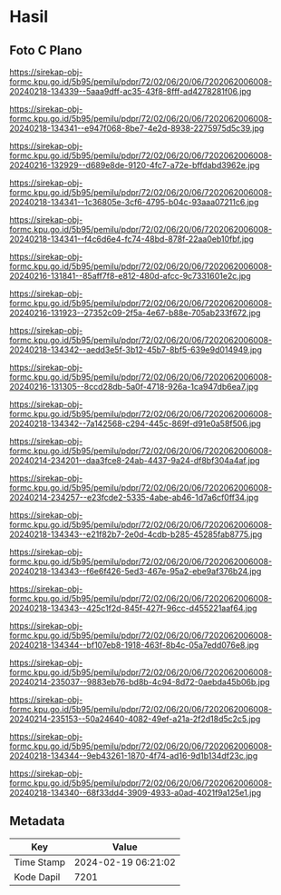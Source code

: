 # Hasil

## Foto C Plano

https://sirekap-obj-formc.kpu.go.id/5b95/pemilu/pdpr/72/02/06/20/06/7202062006008-20240218-134339--5aaa9dff-ac35-43f8-8fff-ad4278281f06.jpg

https://sirekap-obj-formc.kpu.go.id/5b95/pemilu/pdpr/72/02/06/20/06/7202062006008-20240218-134341--e947f068-8be7-4e2d-8938-2275975d5c39.jpg

https://sirekap-obj-formc.kpu.go.id/5b95/pemilu/pdpr/72/02/06/20/06/7202062006008-20240216-132929--d689e8de-9120-4fc7-a72e-bffdabd3962e.jpg

https://sirekap-obj-formc.kpu.go.id/5b95/pemilu/pdpr/72/02/06/20/06/7202062006008-20240218-134341--1c36805e-3cf6-4795-b04c-93aaa07211c6.jpg

https://sirekap-obj-formc.kpu.go.id/5b95/pemilu/pdpr/72/02/06/20/06/7202062006008-20240218-134341--f4c6d6e4-fc74-48bd-878f-22aa0eb10fbf.jpg

https://sirekap-obj-formc.kpu.go.id/5b95/pemilu/pdpr/72/02/06/20/06/7202062006008-20240216-131841--85aff7f8-e812-480d-afcc-9c7331601e2c.jpg

https://sirekap-obj-formc.kpu.go.id/5b95/pemilu/pdpr/72/02/06/20/06/7202062006008-20240216-131923--27352c09-2f5a-4e67-b88e-705ab233f672.jpg

https://sirekap-obj-formc.kpu.go.id/5b95/pemilu/pdpr/72/02/06/20/06/7202062006008-20240218-134342--aedd3e5f-3b12-45b7-8bf5-639e9d014949.jpg

https://sirekap-obj-formc.kpu.go.id/5b95/pemilu/pdpr/72/02/06/20/06/7202062006008-20240216-131305--8ccd28db-5a0f-4718-926a-1ca947db6ea7.jpg

https://sirekap-obj-formc.kpu.go.id/5b95/pemilu/pdpr/72/02/06/20/06/7202062006008-20240218-134342--7a142568-c294-445c-869f-d91e0a58f506.jpg

https://sirekap-obj-formc.kpu.go.id/5b95/pemilu/pdpr/72/02/06/20/06/7202062006008-20240214-234201--daa3fce8-24ab-4437-9a24-df8bf304a4af.jpg

https://sirekap-obj-formc.kpu.go.id/5b95/pemilu/pdpr/72/02/06/20/06/7202062006008-20240214-234257--e23fcde2-5335-4abe-ab46-1d7a6cf0ff34.jpg

https://sirekap-obj-formc.kpu.go.id/5b95/pemilu/pdpr/72/02/06/20/06/7202062006008-20240218-134343--e21f82b7-2e0d-4cdb-b285-45285fab8775.jpg

https://sirekap-obj-formc.kpu.go.id/5b95/pemilu/pdpr/72/02/06/20/06/7202062006008-20240218-134343--f6e6f426-5ed3-467e-95a2-ebe9af376b24.jpg

https://sirekap-obj-formc.kpu.go.id/5b95/pemilu/pdpr/72/02/06/20/06/7202062006008-20240218-134343--425c1f2d-845f-427f-96cc-d455221aaf64.jpg

https://sirekap-obj-formc.kpu.go.id/5b95/pemilu/pdpr/72/02/06/20/06/7202062006008-20240218-134344--bf107eb8-1918-463f-8b4c-05a7edd076e8.jpg

https://sirekap-obj-formc.kpu.go.id/5b95/pemilu/pdpr/72/02/06/20/06/7202062006008-20240214-235037--9883eb76-bd8b-4c94-8d72-0aebda45b06b.jpg

https://sirekap-obj-formc.kpu.go.id/5b95/pemilu/pdpr/72/02/06/20/06/7202062006008-20240214-235153--50a24640-4082-49ef-a21a-2f2d18d5c2c5.jpg

https://sirekap-obj-formc.kpu.go.id/5b95/pemilu/pdpr/72/02/06/20/06/7202062006008-20240218-134344--9eb43261-1870-4f74-ad16-9d1b134df23c.jpg

https://sirekap-obj-formc.kpu.go.id/5b95/pemilu/pdpr/72/02/06/20/06/7202062006008-20240218-134340--68f33dd4-3909-4933-a0ad-4021f9a125e1.jpg


## Metadata

| Key        | Value               |
| ---------- | ------------------- |
| Time Stamp | 2024-02-19 06:21:02 |
| Kode Dapil | 7201                |




